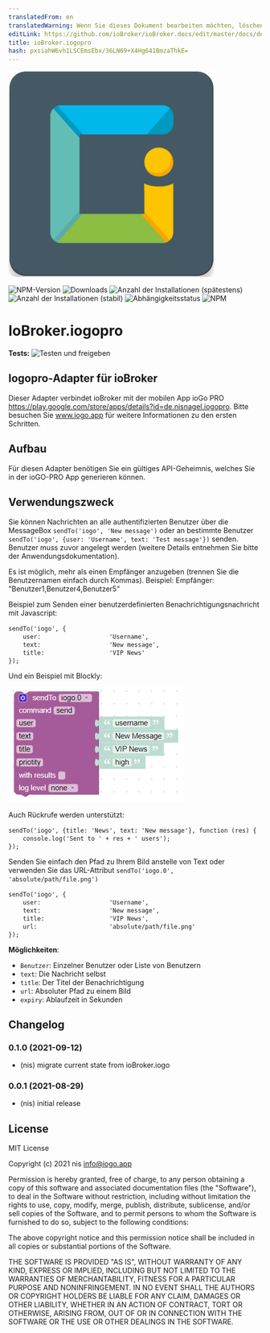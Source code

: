 ```yaml
---
translatedFrom: en
translatedWarning: Wenn Sie dieses Dokument bearbeiten möchten, löschen Sie bitte das Feld "translationsFrom". Andernfalls wird dieses Dokument automatisch erneut übersetzt
editLink: https://github.com/ioBroker/ioBroker.docs/edit/master/docs/de/adapterref/iobroker.iogopro/README.md
title: ioBroker.iogopro
hash: pxsiahW6vh1LSCEmsEbx/36LN69+X4Hg641BmzaThkE=
---
```

![Logo](../../../en/adapterref/iobroker.iogopro/admin/iogopro.png)

![NPM-Version](https://img.shields.io/npm/v/iobroker.iogopro.svg)
![Downloads](https://img.shields.io/npm/dm/iobroker.iogopro.svg)
![Anzahl der Installationen (spätestens)](https://iobroker.live/badges/iogopro-installed.svg)
![Anzahl der Installationen (stabil)](https://iobroker.live/badges/iogopro-stable.svg)
![Abhängigkeitsstatus](https://img.shields.io/david/nisiode/iobroker.iogopro.svg)
![NPM](https://nodei.co/npm/iobroker.iogopro.png?downloads=true)

# IoBroker.iogopro
**Tests:** ![Testen und freigeben](https://github.com/nisiode/ioBroker.iogopro/workflows/Test%20and%20Release/badge.svg)

## Iogopro-Adapter für ioBroker
Dieser Adapter verbindet ioBroker mit der mobilen App ioGo PRO https://play.google.com/store/apps/details?id=de.nisnagel.iogopro.
Bitte besuchen Sie www.iogo.app für weitere Informationen zu den ersten Schritten.

## Aufbau
Für diesen Adapter benötigen Sie ein gültiges API-Geheimnis, welches Sie in der ioGO-PRO App generieren können.

## Verwendungszweck
Sie können Nachrichten an alle authentifizierten Benutzer über die MessageBox `sendTo('iogo', 'New message')` oder an bestimmte Benutzer `sendTo('iogo', {user: 'Username', text: 'Test message'})` senden.
Benutzer muss zuvor angelegt werden (weitere Details entnehmen Sie bitte der Anwendungsdokumentation).

Es ist möglich, mehr als einen Empfänger anzugeben (trennen Sie die Benutzernamen einfach durch Kommas). Beispiel: Empfänger: "Benutzer1,Benutzer4,Benutzer5"

Beispiel zum Senden einer benutzerdefinierten Benachrichtigungsnachricht mit Javascript:

```
sendTo('iogo', {
    user:                   'Username',
    text:                   'New message',
    title:                  'VIP News'
});
```

Und ein Beispiel mit Blockly:

![blockartig](../../../en/adapterref/iobroker.iogopro/img/blockly.png)

Auch Rückrufe werden unterstützt:

```
sendTo('iogo', {title: 'News', text: 'New message'}, function (res) {
    console.log('Sent to ' + res + ' users');
});
```

Senden Sie einfach den Pfad zu Ihrem Bild anstelle von Text oder verwenden Sie das URL-Attribut `sendTo('iogo.0', 'absolute/path/file.png')`

```
sendTo('iogo', {
    user:                   'Username',
    text:                   'New message',
    title:                  'VIP News',
    url:                    'absolute/path/file.png'
});
```

**Möglichkeiten**:

- `Benutzer`: Einzelner Benutzer oder Liste von Benutzern
- `text`: Die Nachricht selbst
- `title`: Der Titel der Benachrichtigung
- `url`: Absoluter Pfad zu einem Bild
- `expiry`: Ablaufzeit in Sekunden

## Changelog
<!--
	Placeholder for the next version (at the beginning of the line):
	### **WORK IN PROGRESS**
-->

### 0.1.0 (2021-09-12)
* (nis) migrate current state from ioBroker.iogo

### 0.0.1 (2021-08-29)
* (nis) initial release

## License
MIT License

Copyright (c) 2021 nis <info@iogo.app>

Permission is hereby granted, free of charge, to any person obtaining a copy
of this software and associated documentation files (the "Software"), to deal
in the Software without restriction, including without limitation the rights
to use, copy, modify, merge, publish, distribute, sublicense, and/or sell
copies of the Software, and to permit persons to whom the Software is
furnished to do so, subject to the following conditions:

The above copyright notice and this permission notice shall be included in all
copies or substantial portions of the Software.

THE SOFTWARE IS PROVIDED "AS IS", WITHOUT WARRANTY OF ANY KIND, EXPRESS OR
IMPLIED, INCLUDING BUT NOT LIMITED TO THE WARRANTIES OF MERCHANTABILITY,
FITNESS FOR A PARTICULAR PURPOSE AND NONINFRINGEMENT. IN NO EVENT SHALL THE
AUTHORS OR COPYRIGHT HOLDERS BE LIABLE FOR ANY CLAIM, DAMAGES OR OTHER
LIABILITY, WHETHER IN AN ACTION OF CONTRACT, TORT OR OTHERWISE, ARISING FROM,
OUT OF OR IN CONNECTION WITH THE SOFTWARE OR THE USE OR OTHER DEALINGS IN THE
SOFTWARE.